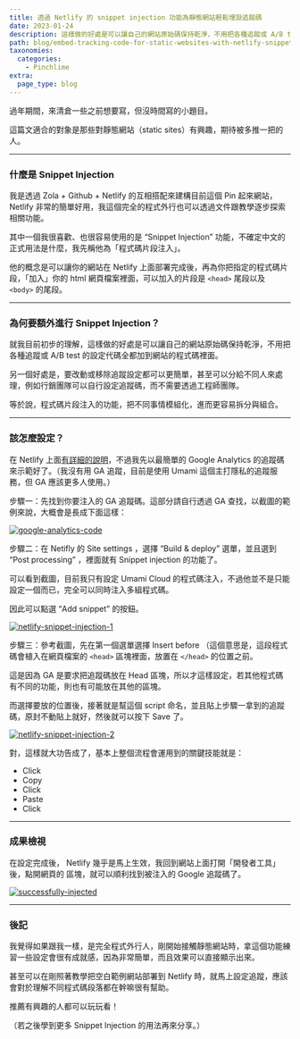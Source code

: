 ```yaml
---
title: 透過 Netlify 的 snippet injection 功能為靜態網站輕鬆埋設追蹤碼
date: 2023-01-24
description: 這樣做的好處是可以讓自己的網站原始碼保持乾淨，不用把各種追蹤或 A/B test 的設定代碼全都加到網站的程式碼裡面。
path: blog/embed-tracking-code-for-static-websites-with-netlify-snippet-injection-feature
taxonomies:
  categories: 
    - Pinchlime
extra:
  page_type: blog
---
```


過年期間，來清倉一些之前想要寫，但沒時間寫的小題目。

這篇文適合的對象是那些對靜態網站（static sites）有興趣，期待被多推一把的人。

<!-- more -->
---

### 什麼是 Snippet Injection

我是透過 Zola \+ Github \+ Netlify 的互相搭配來建構目前這個 Pin 起來網站，Netlify 非常的簡單好用，我這個完全的程式外行也可以透過文件跟教學逐步探索相關功能。

其中一個我很喜歡、也很容易使用的是 “Snippet Injection” 功能，不確定中文的正式用法是什麼，我先稱他為「程式碼片段注入」。

他的概念是可以讓你的網站在 Netlify 上面部署完成後，再為你把指定的程式碼片段，「加入」你的 html 網頁檔案裡面，可以加入的片段是 `<head>` 尾段以及 `<body>` 的尾段。

---

### 為何要額外進行 Snippet Injection？

就我目前初步的理解，這樣做的好處是可以讓自己的網站原始碼保持乾淨，不用把各種追蹤或 A/B test 的設定代碼全都加到網站的程式碼裡面。

另一個好處是，要改動或移除追蹤設定都可以更簡單，甚至可以分給不同人來處理，例如行銷團隊可以自行設定追蹤碼，而不需要透過工程師團隊。

等於說，程式碼片段注入的功能，把不同事情模組化，進而更容易拆分與組合。

---

### 該怎麼設定？

在 Netlify 上面[有詳細的說明](https://docs.netlify.com/site-deploys/post-processing/snippet-injection/)，不過我先以最簡單的 Google Analytics 的追蹤碼來示範好了。（我沒有用 GA 追蹤，目前是使用 Umami 這個主打隱私的追蹤服務，但 GA 應該更多人使用。）

步驟一：先找到你要注入的 GA 追蹤碼。這部分請自行透過 GA 查找，以截圖的範例來說，大概會是長成下面這樣：


<a href="https://pinchlime-screenshots.s3.ap-northeast-1.amazonaws.com/google-analytics-code_JeKjzs.webp" data-fancybox data-caption="google-analytics-code">
  <img src="https://pinchlime-screenshots.s3.ap-northeast-1.amazonaws.com/google-analytics-code_JeKjzs.webp" loading="lazy" alt="google-analytics-code" align="center" />
</a>

步驟二：在 Netifly 的 Site settings ，選擇 “Build & deploy” 選單，並且選到 “Post processing” ，裡面就有 Snippet injection 的功能了。

可以看到截圖，目前我只有設定 Umami Cloud 的程式碼注入，不過他並不是只能設定一個而已，完全可以同時注入多組程式碼。

因此可以點選 “Add snippet” 的按鈕。

<a href="https://pinchlime-screenshots.s3.ap-northeast-1.amazonaws.com/netlify-snippet-injection-1_VHYwHh.webp" data-fancybox data-caption="netlify-snippet-injection-1">
  <img src="https://pinchlime-screenshots.s3.ap-northeast-1.amazonaws.com/netlify-snippet-injection-1_VHYwHh.webp" loading="lazy" alt="netlify-snippet-injection-1" align="center" />
</a>

步驟三：參考截圖，先在第一個選單選擇 Insert before </head> （這個意思是，這段程式碼會植入在網頁檔案的 `<head>` 區塊裡面，放置在 `</head>` 的位置之前。

這是因為 GA 是要求把追蹤碼放在 Head 區塊，所以才這樣設定，若其他程式碼有不同的功能，則也有可能放在其他的區塊。

而選擇要放的位置後，接著就是幫這個 script 命名，並且貼上步驟一拿到的追蹤碼，原封不動貼上就好，然後就可以按下 Save 了。

<a href="https://pinchlime-screenshots.s3.ap-northeast-1.amazonaws.com/netlify-snippet-injection-2_Kawvpq.webp" data-fancybox data-caption="netlify-snippet-injection-2">
  <img src="https://pinchlime-screenshots.s3.ap-northeast-1.amazonaws.com/netlify-snippet-injection-2_Kawvpq.webp" loading="lazy" alt="netlify-snippet-injection-2" align="center" />
</a>

對，這樣就大功告成了，基本上整個流程會運用到的關鍵技能就是：

* Click
* Copy
* Click
* Paste
* Click

---

### 成果檢視

在設定完成後， Netlify 幾乎是馬上生效，我回到網站上面打開「開發者工具」後，點開網頁的 <head> 區塊，就可以順利找到被注入的 Google 追蹤碼了。

<a href="https://pinchlime-screenshots.s3.ap-northeast-1.amazonaws.com/successfully-injected_mYAe6C.webp" data-fancybox data-caption="successfully-injected">
  <img src="https://pinchlime-screenshots.s3.ap-northeast-1.amazonaws.com/successfully-injected_mYAe6C.webp" loading="lazy" alt="successfully-injected" align="center" />
</a>

---

### 後記

我覺得如果跟我一樣，是完全程式外行人，剛開始接觸靜態網站時，拿這個功能練習一些設定會很有成就感，因為非常簡單，而且效果可以直接顯示出來。

甚至可以在剛照著教學把空白範例網站部署到 Netlify 時，就馬上設定追蹤，應該會對於理解不同程式碼段落都在幹嘛很有幫助。

推薦有興趣的人都可以玩玩看！

（若之後學到更多 Snippet Injection 的用法再來分享。）